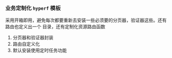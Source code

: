 ### 业务定制化 `hyperf` 模板

采用开箱即用，避免每次都要重新去安装一些必须要的分页器，验证器这些。还有路由也定义出一个
目录，还有定制化资源路由函数

1. 分页器和验证器封装
2. 路由自定义化
3. 默认安装使用定时任务功能


